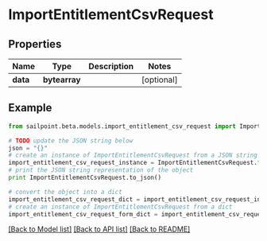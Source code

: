 # ImportEntitlementCsvRequest


## Properties

Name | Type | Description | Notes
------------ | ------------- | ------------- | -------------
**data** | **bytearray** |  | [optional] 

## Example

```python
from sailpoint.beta.models.import_entitlement_csv_request import ImportEntitlementCsvRequest

# TODO update the JSON string below
json = "{}"
# create an instance of ImportEntitlementCsvRequest from a JSON string
import_entitlement_csv_request_instance = ImportEntitlementCsvRequest.from_json(json)
# print the JSON string representation of the object
print ImportEntitlementCsvRequest.to_json()

# convert the object into a dict
import_entitlement_csv_request_dict = import_entitlement_csv_request_instance.to_dict()
# create an instance of ImportEntitlementCsvRequest from a dict
import_entitlement_csv_request_form_dict = import_entitlement_csv_request.from_dict(import_entitlement_csv_request_dict)
```
[[Back to Model list]](../README.md#documentation-for-models) [[Back to API list]](../README.md#documentation-for-api-endpoints) [[Back to README]](../README.md)


